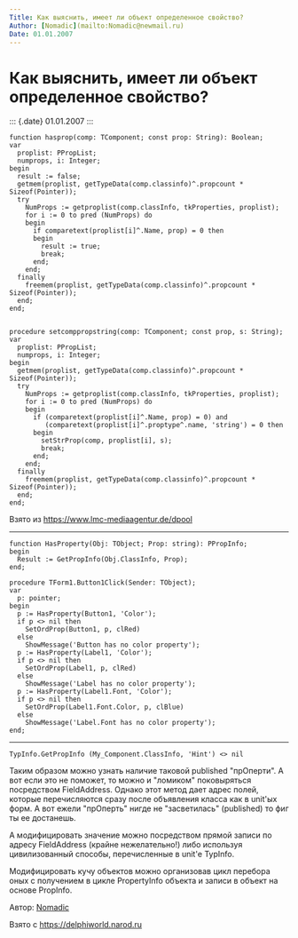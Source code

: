 ```yaml
---
Title: Как выяснить, имеет ли объект определенное свойство?
Author: [Nomadic](mailto:Nomadic@newmail.ru)
Date: 01.01.2007
---
```



Как выяснить, имеет ли объект определенное свойство?
====================================================

::: {.date}
01.01.2007
:::

    function hasprop(comp: TComponent; const prop: String): Boolean;
    var
      proplist: PPropList;
      numprops, i: Integer;
    begin
      result := false;
      getmem(proplist, getTypeData(comp.classinfo)^.propcount * Sizeof(Pointer));
      try
        NumProps := getproplist(comp.classInfo, tkProperties, proplist);
        for i := 0 to pred (NumProps) do
        begin
          if comparetext(proplist[i]^.Name, prop) = 0 then
          begin
            result := true;
            break;
          end;
        end;
      finally
        freemem(proplist, getTypeData(comp.classinfo)^.propcount * Sizeof(Pointer));
      end;
    end;
     
     
    procedure setcomppropstring(comp: TComponent; const prop, s: String);
    var
      proplist: PPropList;
      numprops, i: Integer;
    begin
      getmem(proplist, getTypeData(comp.classinfo)^.propcount * Sizeof(Pointer));
      try
        NumProps := getproplist(comp.classInfo, tkProperties, proplist);
        for i := 0 to pred (NumProps) do
        begin
          if (comparetext(proplist[i]^.Name, prop) = 0) and
             (comparetext(proplist[i]^.proptype^.name, 'string') = 0 then
          begin
            setStrProp(comp, proplist[i], s);
            break;
          end;
        end;
      finally
        freemem(proplist, getTypeData(comp.classinfo)^.propcount * Sizeof(Pointer));
      end;
    end;

Взято из <https://www.lmc-mediaagentur.de/dpool>

------------------------------------------------------------------------

    function HasProperty(Obj: TObject; Prop: string): PPropInfo;
    begin
      Result := GetPropInfo(Obj.ClassInfo, Prop);
    end;
     
    procedure TForm1.Button1Click(Sender: TObject);
    var
      p: pointer;
    begin
      p := HasProperty(Button1, 'Color');
      if p <> nil then
        SetOrdProp(Button1, p, clRed)
      else
        ShowMessage('Button has no color property');
      p := HasProperty(Label1, 'Color');
      if p <> nil then
        SetOrdProp(Label1, p, clRed)
      else
        ShowMessage('Label has no color property');
      p := HasProperty(Label1.Font, 'Color');
      if p <> nil then
        SetOrdProp(Label1.Font.Color, p, clBlue)
      else
        ShowMessage('Label.Font has no color property');
    end;

------------------------------------------------------------------------

    TypInfo.GetPropInfo (My_Component.ClassInfo, 'Hint') <> nil 

Таким образом можно узнать наличие таковой published "прОперти". А вот
если это не поможет, то можно и "ломиком" поковыряться посредством
FieldAddress. Однако этот метод дает адрес полей, которые перечисляются
сразу после объявления класса как в unit\'ых форм. А вот ежели
"прОперть" нигде не "засветилась" (published) то фиг ты ее
достанешь.

А модифицировать значение можно посредством прямой записи по адресу
FieldAddress (крайне нежелательно!) либо используя цивилизованный
способы, перечисленные в unit\'е TypInfo.

Модифицировать кучу объектов можно организовав цикл перебора оных с
получением в цикле PropertyInfo объекта и записи в объект на основе
PropInfo.

Автор: [Nomadic](mailto:Nomadic@newmail.ru)

Взято с <https://delphiworld.narod.ru>
